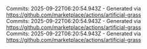 Commits: 2025-09-22T06:20:54.943Z - Generated via https://github.com/marketplace/actions/artificial-grass
<br>
Commits: 2025-09-22T06:20:54.943Z - Generated via https://github.com/marketplace/actions/artificial-grass
<br>
Commits: 2025-09-22T06:20:54.943Z - Generated via https://github.com/marketplace/actions/artificial-grass
<br>
